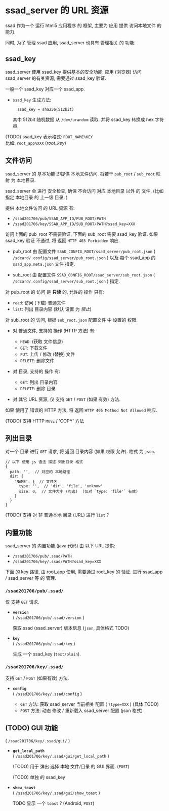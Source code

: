<!-- ssad_server_url.md, ssad/doc/ssad_server/
  lang: zh_CN
-->

# ssad_server 的 URL 资源

ssad 作为一个 运行 html5 应用程序 的 框架, 主要为 应用 提供 访问本地文件
的 能力.

同时, 为了 管理 ssad 应用, ssad_server 也具有 管理相关 的 功能.


## ssad_key

ssad_server 使用 ssad_key 提供基本的安全功能.
应用 (浏览器) 访问 ssad_server 的有关资源, 需要通过 ssad_key 验证.

一般一个 ssad_key 对应一个 ssad_app.

+ `ssad_key` 生成方法:

  ```
    ssad_key = sha256(512bit)
  ```

  其中 512bit 随机数据 从 `/dev/urandom` 读取.
  并将 ssad_key 转换成 hex 字符串.

(TODO) ssad_key 表示格式: `ROOT_NAME%KEY` <br />
比如: `root_app%XXX` (*root_key*)


## 文件访问

ssad_server 的 基本功能 即提供 本地文件访问.
将若干 `pub_root` / `sub_root` 映射 为 本地目录.

ssad_server 会 进行 安全检查, 确保 不会访问 对应 本地目录 以外 的 文件.
(比如 指定 本地目录 的 上一级 目录. )

提供 本地文件访问 的 URL 资源 有:

+ `/ssad201706/pub/SSAD_APP_ID/PUB_ROOT/PATH`
+ `/ssad201706/key/SSAD_APP_ID/SUB_ROOT/PATH?ssad_key=XXX`

访问上面的 pub_root 不需要验证, 下面的 sub_root 需要 ssad_key 验证.
如果 ssad_key 验证 不通过, 将 返回 `HTTP 403 Forbidden` 响应.

+ pub_root 由 配置文件 `SSAD_CONFIG_ROOT/ssad_server/pub_root.json`
  ( `/sdcard/.config/ssad_server/pub_root.json` )
  以及 每个 ssad_app 的 `ssad_app.meta.json` 文件 指定.

+ sub_root 由 配置文件 `SSAD_CONFIG_ROOT/ssad_server/sub_root.json`
  ( `/sdcard/.config/ssad_server/sub_root.json` )
  指定.

对 pub_root 的 访问 是 **只读** 的, 允许的 操作 只有:

+ `read`: 访问 (下载) 普通文件
+ `list`: 列出 目录内容 (默认 设置 为 *禁止*)

对 sub_root 的 访问, 根据 `sub_root.json` 配置文件 中 设置的 权限.

+ 对 普通文件, 支持的 操作 (HTTP 方法) 有:

  + `HEAD`: (获取 文件信息)
  + `GET`: 下载文件
  + `PUT`: 上传 / 修改 (替换) 文件
  + `DELETE`: 删除文件

+ 对 目录, 支持的 操作 有:

  + `GET`: 列出 目录内容
  + `DELETE`: 删除 目录

+ 对 其它 URL 资源, 仅 支持 `GET` / `POST` (如果 有效) 方法.

如果 使用了 错误的 HTTP 方法, 将 返回 `HTTP 405 Method Not Allowed` 响应.

(TODO) 支持 HTTP `MOVE` / 'COPY' 方法


## 列出目录

对一个 目录 进行 `GET` 请求, 将 返回 目录内容 (如果 权限 允许).
格式 为 `json`.

```
// 以下 使用 js 语法 描述 列出目录 格式
{
  path: '',  // 对应的 本地路径
  dir: {
    'NAME': {  // 文件名
      type: '',  // 'dir', 'file', 'unknow'
      size: 0,  // 文件大小 (可选)  (仅对 `type: 'file'` 有效)
    }
  }
}
```

(TODO) 支持 对 非 普通本地 目录 (URL) 进行 `list` ?


## 内置功能

ssad_server 的 内置功能 (java 代码) 由 以下 URL 提供:

+ `/ssad201706/pub/.ssad/PATH`
+ `/ssad201706/key/.ssad/PATH?ssad_key=XXX`

下面 的 key 路径, 由 root_app 使用, 需要通过 root_key 的 验证.
进行 ssad_app / ssad_server 等 的 管理.

### `/ssad201706/pub/.ssad/`
仅 支持 `GET` 请求.

+ **`version`** <br />
  ( `/ssad201706/pub/.ssad/version` )

  获取 ssad (ssad_server) 版本信息 (`json`, 具体格式 TODO)

+ **`key`** <br />
  ( `/ssad201706/pub/.ssad/key` )

  生成 一个 ssad_key (`text/plain`).

### `/ssad201706/key/.ssad/`
支持 `GET` / `POST` (如果有效) 方法.

+ **`config`** <br />
  ( `/ssad201706/key/.ssad/config` )

  + `GET` 方法: 获取 ssad_server 当前相关 配置 ( `?type=XXX` ) (具体 TODO)
  + `POST` 方法: 动态 修改 / 重新载入 ssad_server 配置 (json 格式)


## (TODO) GUI 功能
( `/ssad201706/key/.ssad/gui/` )

+ **`get_local_path`** <br />
  ( `/ssad201706/key/.ssad/gui/get_local_path` )

  (TODO) 用于 弹出 选择 本地 文件/目录 的 GUI 界面. (`POST`)

  (TODO) 单独 的 ssad_key

+ **`show_toast`** <br />
  ( `/ssad201706/key/.ssad/gui/show_toast` )

  TODO  显示 一个 `toast` ? (Android, `POST`)


<!-- end ssad_server_url.md -->
